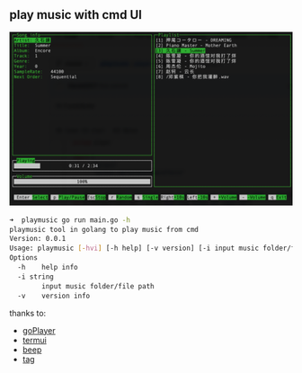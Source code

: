 #

## play music with cmd UI

![img](img.png)

```sh
➜  playmusic go run main.go -h   
playmusic tool in golang to play music from cmd
Version: 0.0.1
Usage: playmusic [-hvi] [-h help] [-v version] [-i input music folder/file path]
Options
  -h    help info
  -i string
        input music folder/file path
  -v    version info
```

thanks to:
- [goPlayer](https://github.com/And678/goPlayer)
- [termui](https://github.com/gizak/termui/)
- [beep](https://github.com/faiface/beep)
- [tag](https://github.com/dhowden/tag/)
